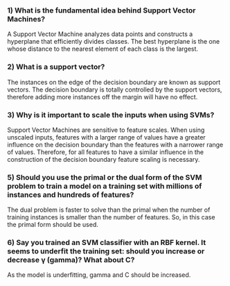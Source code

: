### 1) What is the fundamental idea behind Support Vector Machines?
A Support Vector Machine analyzes data points and constructs a hyperplane that efficiently divides classes. The best hyperplane is the one whose distance to the nearest element of each class is the largest.

### 2) What is a support vector?
The instances on the edge of the decision boundary are known as support vectors. The decision boundary is totally controlled by the support vectors, therefore adding more instances off the margin will have no effect.

### 3) Why is it important to scale the inputs when using SVMs?
 Support Vector Machines are sensitive to feature scales. When using unscaled inputs, features with a larger range of values have a greater influence on the decision boundary than the features with a narrower range of values. Therefore, for all features to have a similar influence in the construction of the decision boundary feature scaling is necessary.
 
### 5) Should you use the primal or the dual form of the SVM problem to train a model on a training set with millions of instances and hundreds of features?
The dual problem is faster to solve than the primal when the number of training instances is smaller than the number of features. So, in this case the primal form should be used.

### 6) Say you trained an SVM classifier with an RBF kernel. It seems to underfit the training set: should you increase or decrease γ (gamma)? What about C?
As the model is underfitting, gamma and C should be increased.


